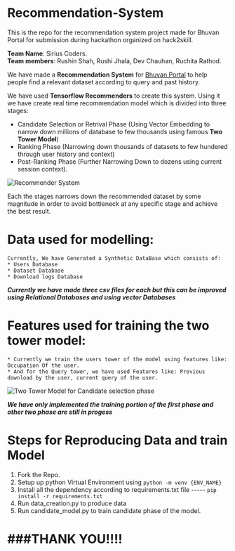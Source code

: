 # Recommendation-System
This is the repo for the recommendation system project made for Bhuvan Portal for submission during hackathon organized on hack2skill.

**Team Name**: Sirius Coders. </br>
**Team members**: Rushin Shah, Rushi Jhala, Dev Chauhan, Ruchita Rathod.

We have made a **Recommendation System** for [Bhuvan Portal](https://bhuvan.nrsc.gov.in/home/index.php) to help people find a relevant dataset according to query and past history.

We have used **Tensorflow Recommenders** to create this system. Using it we have create real time recommendation model which is divided into three stages:
* Candidate Selection or Retrival Phase (Using Vector Embedding to narrow down millions of database to few thousands using famous **Two Tower Model**)
* Ranking Phase (Narrowing down thousands of datasets to few hundered through user history and context)
* Post-Ranking Phase (Further Narrowing Down to dozens using current session context).


![Recommender System](https://storage.googleapis.com/gweb-cloudblog-publish/images/figure-01_a3ezgV3.max-700x700.jpg)

Each the stages narrows down the recommended dataset by some magnitude in order to avoid bottleneck at any specific stage and achieve the best result.
# Data used for modelling:
    Currently, We have Generated a Synthetic DataBase which consists of:
    * Users Database
    * Dataset Database
    * Download logs Database

**_Currently we have made three csv files for each but this can be improved using Relational Databases and using vector Databases_**

# Features used for training the two tower model:

    * Currently we train the users tower of the model using features like: Occupation Of the user.
    * And for the Query tower, we have used Features like: Previous download by the user, current query of the user.
  
![Two Tower Model for Candidate selection phase](https://storage.googleapis.com/gweb-cloudblog-publish/original_images/Figure-02.gif)

**_We have only implemented the training portion of the first phase and other two phase are still in progess_**


# Steps for Reproducing Data and train Model

1. Fork the Repo.
2. Setup up python Virtual Environment using `python -m venv {ENV_NAME}`
3. Install all the dependency according to requirements.txt file ----- `pip install -r requirements.txt`
4. Run data_creation.py to produce data
5. Run candidate_model.py to train candidate phase of the model.

#  ###THANK YOU!!!!

